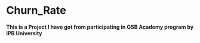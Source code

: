 # Churn_Rate

**This is a Project I have got from participating in GSB Academy program by IPB University**
